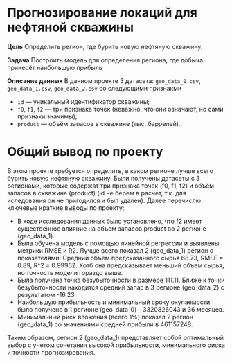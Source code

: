 # Прогнозирование локаций для нефтяной скважины 

**Цель**
Определить регион, где бурить новую нефтяную скважину.

**Задача**
Построить модель для определения региона, где добыча принесёт наибольшую прибыль

**Описание данных**
В данном проекте 3 датасета: `geo_data_0.csv`, `geo_data_1.csv`, `geo_data_2.csv` со следующими признакми

- `id` — уникальный идентификатор скважины;
- `f0`, `f1`, `f2` — три признака точек (неважно, что они означают, но сами признаки значимы);
- `product` — объём запасов в скважине (тыс. баррелей).

# Общий вывод по проекту

В этом проекте требуется определить, в каком регионе лучше всего бурить новую нефтяную скважину. Были получены датасеты с 3 регионами, которые содержат три признака точек (f0, f1, f2) и объём запасов в скважине (product) (id не берем в расчет, т.к. для иследования он не пригодился и был удален). Далее перечислю ключевые краткие выводы по проекту:

- В ходе исследования данных было установлено, что f2 имеет существенное влияние на объем запасов product во 2 регионе (geo_data_1).
- Была обучена модель с помощью линейной регрессии и выявлены метрики RMSE и R2. Лучше всего показал 2 (geo_data_1) регион с показателями: Средний объем предсказанного сырья 68.73, RMSE = 0.89, R^2 = 0.99962.  Хотб она предсказывает меньший объем сырья, но точность модели гораздо выше.
- Была получена точка безубыточности в размере 111.11. Ближе к точки безубыточности находится средний запас в 3 регионе (geo_data_2) с результатом -16.23.
- Наибольшую прибыльность и минимальный сроку окупаемости было получено в 1 регионе (geo_data_0) - 3320826043 и 36 месяцев.
- Минимальный риск вложения (всего 1%) показал 2 регион (geo_data_1) со значениями средней прибыли в 461157248.

Таким образом, регион 2 (geo_data_1) представляет собой оптимальный выбор с учетом сочетания высокой прибыльности, минимального риска и точности прогнозирования.
